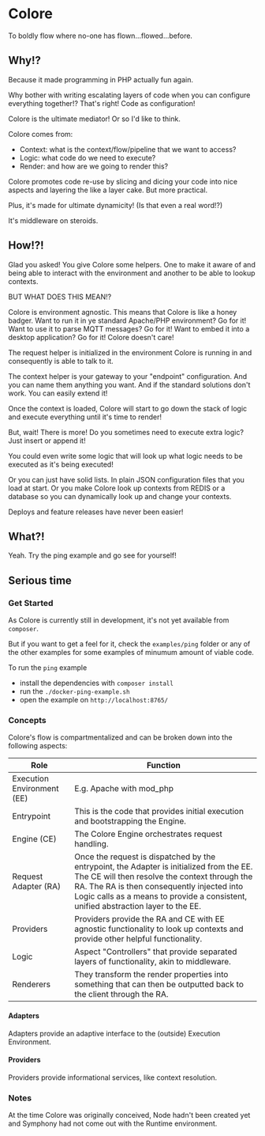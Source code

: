 # Colore

To boldly flow where no-one has flown...flowed...before.

## Why!?

Because it made programming in PHP actually fun again.

Why bother with writing escalating layers of code when you can configure everything together!? That's right! Code as configuration!

Colore is the ultimate mediator! Or so I'd like to think.

Colore comes from:

-   Context: what is the context/flow/pipeline that we want to access?
-   Logic: what code do we need to execute?
-   Render: and how are we going to render this?

Colore promotes code re-use by slicing and dicing your code into nice aspects and layering the like a layer cake. But more practical.

Plus, it's made for ultimate dynamicity! (Is that even a real word!?)

It's middleware on steroids.

## How!?!

Glad you asked! You give Colore some helpers. One to make it aware of and being able to interact with the environment and another to be able to lookup contexts.

BUT WHAT DOES THIS MEAN!?

Colore is environment agnostic. This means that Colore is like a honey badger. Want to run it in ye standard Apache/PHP environment? Go for it! Want to use it to parse MQTT messages? Go for it! Want to embed it into a desktop application? Go for it! Colore doesn't care!

The request helper is initialized in the environment Colore is running in and consequently is able to talk to it.

The context helper is your gateway to your "endpoint" configuration. And you can name them anything you want. And if the standard solutions don't work. You can easily extend it!

Once the context is loaded, Colore will start to go down the stack of logic and execute everything until it's time to render!

But, wait! There is more! Do you sometimes need to execute extra logic? Just insert or append it!

You could even write some logic that will look up what logic needs to be executed as it's being executed!

Or you can just have solid lists. In plain JSON configuration files that you load at start. Or you make Colore look up contexts from REDIS or a database so you can dynamically look up and change your contexts.

Deploys and feature releases have never been easier!

## What?!

Yeah. Try the ping example and go see for yourself!

## Serious time

### Get Started

As Colore is currently still in development, it's not yet available from `composer`.

But if you want to get a feel for it, check the `examples/ping` folder or any of the other examples for some examples of minumum amount of viable code.

To run the `ping` example

-   install the dependencies with `composer install`
-   run the `./docker-ping-example.sh`
-   open the example on `http://localhost:8765/`

### Concepts

Colore's flow is compartmentalized and can be broken down into the following aspects:

| Role                       | Function                                                                                                                                                                                                                                                                      |
| -------------------------- | ----------------------------------------------------------------------------------------------------------------------------------------------------------------------------------------------------------------------------------------------------------------------------- |
| Execution Environment (EE) | E.g. Apache with mod_php                                                                                                                                                                                                                                                      |
| Entrypoint                 | This is the code that provides initial execution and bootstrapping the Engine.                                                                                                                                                                                                |
| Engine (CE)                | The Colore Engine orchestrates request handling.                                                                                                                                                                                                                              |
| Request Adapter (RA)       | Once the request is dispatched by the entrypoint, the Adapter is initialized from the EE. The CE will then resolve the context through the RA. The RA is then consequently injected into Logic calls as a means to provide a consistent, unified abstraction layer to the EE. |
| Providers                  | Providers provide the RA and CE with EE agnostic functionality to look up contexts and provide other helpful functionality.                                                                                                                                                   |
| Logic                      | Aspect "Controllers" that provide separated layers of functionality, akin to middleware.                                                                                                                                                                                      |
| Renderers                  | They transform the render properties into something that can then be outputted back to the client through the RA.                                                                                                                                                             |

#### Adapters

Adapters provide an adaptive interface to the (outside) Execution Environment.

#### Providers

Providers provide informational services, like context resolution.

### Notes

At the time Colore was originally conceived, Node hadn't been created yet and Symphony had not come out with the Runtime environment.
